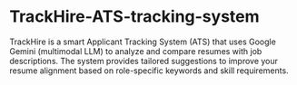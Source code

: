 # TrackHire-ATS-tracking-system
TrackHire is a smart Applicant Tracking System (ATS) that uses Google Gemini (multimodal LLM) to analyze and compare resumes with job descriptions. The system provides tailored suggestions to improve your resume alignment based on role-specific keywords and skill requirements.
